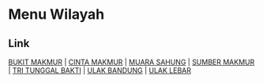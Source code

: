 # Menu Wilayah

## Link

[BUKIT MAKMUR](https://github.com/gigit-pemilu/pemilu-2024-17-bengkulu/tree/main/pilpres/hitung-suara/sub/17-bengkulu/sub/04-kaur/sub/11-muara-sahung/sub/2007-bukit-makmur)
 | 
[CINTA MAKMUR](https://github.com/gigit-pemilu/pemilu-2024-17-bengkulu/tree/main/pilpres/hitung-suara/sub/17-bengkulu/sub/04-kaur/sub/11-muara-sahung/sub/2006-cinta-makmur)
 | 
[MUARA SAHUNG](https://github.com/gigit-pemilu/pemilu-2024-17-bengkulu/tree/main/pilpres/hitung-suara/sub/17-bengkulu/sub/04-kaur/sub/11-muara-sahung/sub/2001-muara-sahung)
 | 
[SUMBER MAKMUR](https://github.com/gigit-pemilu/pemilu-2024-17-bengkulu/tree/main/pilpres/hitung-suara/sub/17-bengkulu/sub/04-kaur/sub/11-muara-sahung/sub/2004-sumber-makmur)
 | 
[TRI TUNGGAL BAKTI](https://github.com/gigit-pemilu/pemilu-2024-17-bengkulu/tree/main/pilpres/hitung-suara/sub/17-bengkulu/sub/04-kaur/sub/11-muara-sahung/sub/2002-tri-tunggal-bakti)
 | 
[ULAK BANDUNG](https://github.com/gigit-pemilu/pemilu-2024-17-bengkulu/tree/main/pilpres/hitung-suara/sub/17-bengkulu/sub/04-kaur/sub/11-muara-sahung/sub/2005-ulak-bandung)
 | 
[ULAK LEBAR](https://github.com/gigit-pemilu/pemilu-2024-17-bengkulu/tree/main/pilpres/hitung-suara/sub/17-bengkulu/sub/04-kaur/sub/11-muara-sahung/sub/2003-ulak-lebar)


